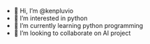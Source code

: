 - 👋 Hi, I’m @kenpluvio
- 👀 I’m interested in python
- 🌱 I’m currently learning python programming
- 💞️ I’m looking to collaborate on AI project 

<!---
kenpluvio/kenpluvio is a ✨ special ✨ repository because its `README.md` (this file) appears on your GitHub profile.
You can click the Preview link to take a look at your changes.
--->
